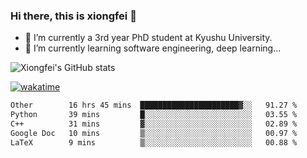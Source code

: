 ### Hi there, this is xiongfei 👋


- 🔭 I’m currently a 3rd year PhD student at Kyushu University.
- 🌱 I’m currently learning software engineering, deep learning...

<!--
**X1on9f31/X1on9f31** is a ✨ _special_ ✨ repository because its `README.md` (this file) appears on your GitHub profile.
Here are some ideas to get you started:
-->

![Xiongfei's GitHub stats](https://github-readme-stats.vercel.app/api?username=X1on9f31)


[![wakatime](https://wakatime.com/badge/user/9e8d5516-d162-43e7-9563-87295d455a71.svg)](https://wakatime.com/@9e8d5516-d162-43e7-9563-87295d455a71)

<!--START_SECTION:waka-->

```txt
Other        16 hrs 45 mins  ██████████████████████▓░░   91.27 %
Python       39 mins         █░░░░░░░░░░░░░░░░░░░░░░░░   03.55 %
C++          31 mins         ▓░░░░░░░░░░░░░░░░░░░░░░░░   02.89 %
Google Doc   10 mins         ▒░░░░░░░░░░░░░░░░░░░░░░░░   00.97 %
LaTeX        9 mins          ▒░░░░░░░░░░░░░░░░░░░░░░░░   00.88 %
```

<!--END_SECTION:waka-->

